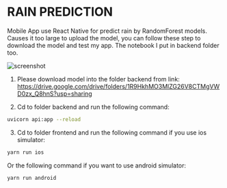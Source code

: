 # RAIN PREDICTION 

Mobile App use React Native for predict rain by RandomForest models. Causes it too large to upload the model, you can follow these step to download the model and test my app. The notebook I put in backend folder too.

![screenshot](./screenshot/screenshot.png)

1. Please download model into the folder backend from link: https://drive.google.com/drive/folders/1R9HkhMO3MlZG26V8CTMgVWD0zx_Q8hnS?usp=sharing

2. Cd to folder backend and run the following command:
``` bash
uvicorn api:app --reload
```
3. Cd to folder frontend and run the following command if you use ios simulator:
```bash
yarn run ios
```
Or the following command if you want to use android simulator:
```
yarn run android
```
